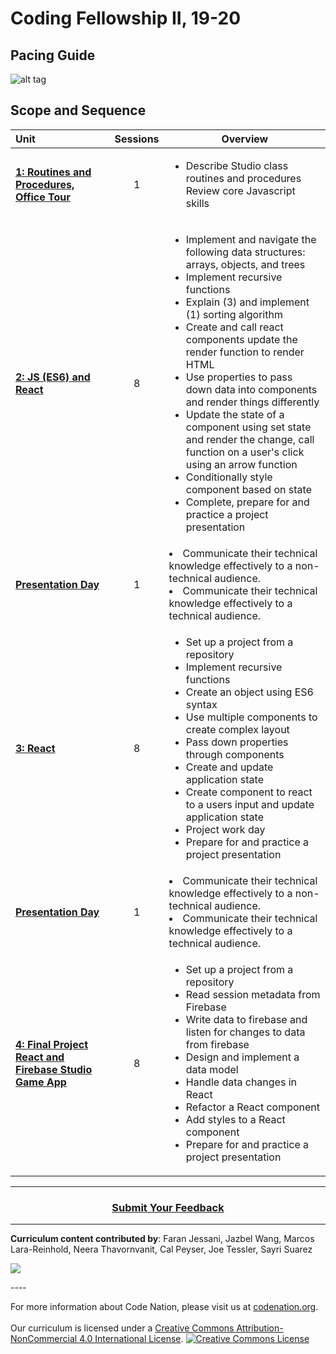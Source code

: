 # Coding Fellowship II, 19-20
## Pacing Guide
![alt tag](https://github.com/itscodenation/curriculum19-20/blob/master/studio/PacingCalendar2.png)
## Scope and Sequence

| Unit  | Sessions | Overview|
|:-------|:-------:|------|
| [**1: Routines and Procedures, Office Tour**](units/unit1) | 1 | <ul><li>Describe Studio class routines and procedures Review core Javascript skills</li>|
| [**2: JS (ES6) and React**](units/unit2) | 8 |<ul><li>Implement and navigate the following data structures: arrays, objects, and trees</li><li>Implement recursive functions</li><li>Explain (3) and implement (1) sorting algorithm</li><li>Create and call react components update the render function to render HTML</li><li>Use properties to pass down data into components and render things differently</li><li>Update the state of a component using set state and render the change, call  function on a user's click using an arrow function</li> <li>Conditionally style component based on state</li><li>Complete, prepare for and practice a project presentation </li> </ul>|
| [**Presentation Day**](units/singleDayLesson)| 1 |<li>Communicate their technical knowledge effectively to a non-technical audience.</li><li>Communicate their technical knowledge effectively to a technical audience.</li> |
| [**3: React**](units/unit2)| 8 | <ul><li>Set up a project from a repository</li><li>Implement recursive functions</li><li>Create an object using ES6 syntax</li><li>Use multiple components to create complex layout</li><li>Pass down properties through components</li><li>Create and update application state</li> <li>Create component to react to a users input and update application state </li><li>Project work day</li> <li>Prepare for and practice a project presentation </li></ul>|
| [**Presentation Day**](units/singleDayLesson)| 1 |<li>Communicate their technical knowledge effectively to a non-technical audience.</li><li>Communicate their technical knowledge effectively to a technical audience.</li> |
| [**4: Final Project React and Firebase Studio Game App**](units/unit2)| 8 | <ul><li>Set up a project from a repository</li><li>Read session metadata from Firebase</li><li>Write data to firebase and listen for changes to data from firebase</li><li>Design and implement a data model</li><li>Handle data changes in React </li> <li>Refactor a React component</li><li>Add styles to a React component</li> <li>Prepare for and practice a project presentation </li> </ul>

----
<h3 align="center"><a href="https://docs.google.com/forms/d/e/1FAIpQLSeLpI-m6UKvIxk97F8R1iidFRaYXJ3dfcUuIjx2Pz0WMfO1SA/viewform">Submit Your Feedback</a> </h3>

----

**Curriculum content contributed by**: 
Faran Jessani,
Jazbel Wang,
Marcos Lara-Reinhold,
Neera Thavornvanit,
Cal Peyser,
Joe Tessler,
Sayri Suarez
<br>
<p> <img src="https://i.imgur.com/lYodTLP.png?1" ></p>
----
<br>
  
For more information about Code Nation, please visit us at <a href="https://www.codenation.org">codenation.org</a>.
<br>
<br>
Our curriculum is licensed under a <a rel="license" href="http://creativecommons.org/licenses/by-nc/4.0/">Creative Commons Attribution-NonCommercial 4.0 International License</a>. 
<a rel="license" href="http://creativecommons.org/licenses/by-nc/4.0/"><img alt="Creative Commons License" style="border-width:0" src="https://i.creativecommons.org/l/by-nc/4.0/88x31.png" /></a>
